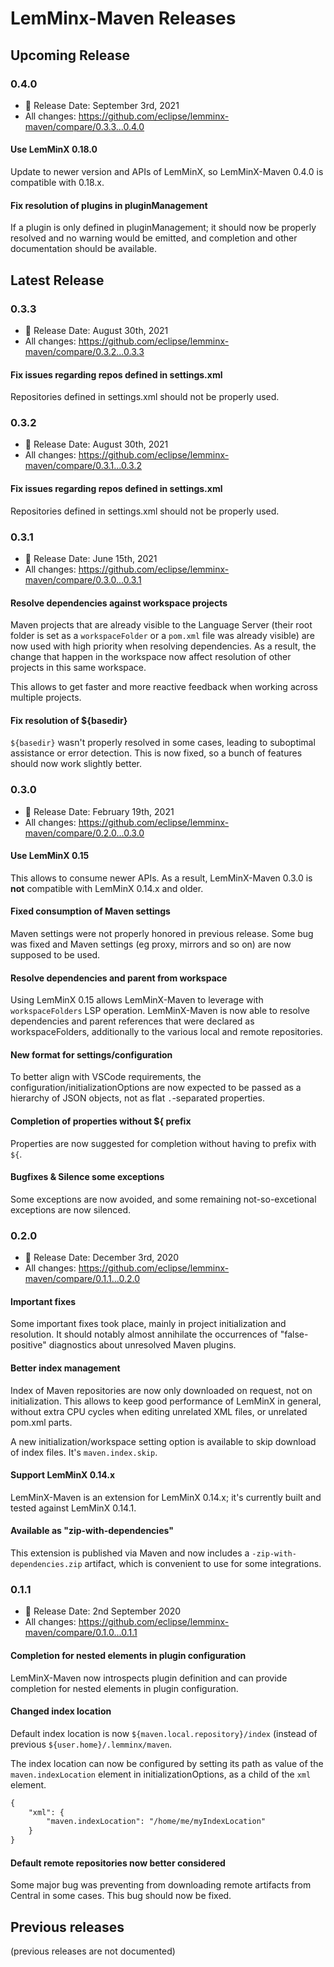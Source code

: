 # LemMinx-Maven Releases

## Upcoming Release

### 0.4.0

* 📅 Release Date: September 3rd, 2021
* All changes: https://github.com/eclipse/lemminx-maven/compare/0.3.3...0.4.0

#### Use LemMinX 0.18.0

Update to newer version and APIs of LemMinX, so LemMinX-Maven 0.4.0 is compatible with 0.18.x.

#### Fix resolution of plugins in pluginManagement

If a plugin is only defined in pluginManagement; it should now be properly resolved and no warning would be emitted, and completion and other documentation should be available.

## Latest Release

### 0.3.3

* 📅 Release Date: August 30th, 2021
* All changes: https://github.com/eclipse/lemminx-maven/compare/0.3.2...0.3.3

#### Fix issues regarding repos defined in settings.xml

Repositories defined in settings.xml should not be properly used.

### 0.3.2

* 📅 Release Date: August 30th, 2021
* All changes: https://github.com/eclipse/lemminx-maven/compare/0.3.1...0.3.2

#### Fix issues regarding repos defined in settings.xml

Repositories defined in settings.xml should not be properly used.

### 0.3.1

* 📅 Release Date: June 15th, 2021
* All changes: https://github.com/eclipse/lemminx-maven/compare/0.3.0...0.3.1

#### Resolve dependencies against workspace projects

Maven projects that are already visible to the Language Server (their root folder is set as a `workspaceFolder` or a `pom.xml` file was already visible) are now used with high priority when resolving dependencies. As a result, the change that happen in the workspace now affect resolution of other projects in this same workspace.

This allows to get faster and more reactive feedback when working across multiple projects.

#### Fix resolution of ${basedir}

`${basedir}` wasn't properly resolved in some cases, leading to suboptimal assistance or error detection. This is now fixed, so a bunch of features should now work slightly better.

### 0.3.0

* 📅 Release Date: February 19th, 2021
* All changes: https://github.com/eclipse/lemminx-maven/compare/0.2.0...0.3.0

#### Use LemMinX 0.15

This allows to consume newer APIs. As a result, LemMinX-Maven 0.3.0 is __not__ compatible with LemMinX 0.14.x and older.

#### Fixed consumption of Maven settings

Maven settings were not properly honored in previous release. Some bug was fixed and Maven settings (eg proxy, mirrors and so on) are now supposed to be used.

#### Resolve dependencies and parent from workspace

Using LemMinX 0.15 allows LemMinX-Maven to leverage with `workspaceFolders` LSP operation. LemMinX-Maven is now able to resolve dependencies and parent references that were declared as workspaceFolders, additionally to the various local and remote repositories.

#### New format for settings/configuration

To better align with VSCode requirements, the configuration/initializationOptions are now expected to be passed as a hierarchy of JSON objects, not as flat `.`-separated properties.

#### Completion of properties without ${ prefix

Properties are now suggested for completion without having to prefix with `${`.

#### Bugfixes & Silence some exceptions

Some exceptions are now avoided, and some remaining not-so-excetional exceptions are now silenced.

### 0.2.0

* 📅 Release Date: December 3rd, 2020
* All changes: https://github.com/eclipse/lemminx-maven/compare/0.1.1...0.2.0

#### Important fixes

Some important fixes took place, mainly in project initialization and resolution. It should notably almost annihilate the occurrences of "false-positive" diagnostics about unresolved Maven plugins.

#### Better index management

Index of Maven repositories are now only downloaded on request, not on initialization. This allows to keep good performance of LemMinX in general, without extra CPU cycles when editing unrelated XML files, or unrelated pom.xml parts.

A new initialization/workspace setting option is available to skip download of index files. It's `maven.index.skip`.

#### Support LemMinX 0.14.x

LemMinX-Maven is an extension for LemMinX 0.14.x; it's currently built and tested against LemMinX 0.14.1.

#### Available as "zip-with-dependencies"

This extension is published via Maven and now includes a `-zip-with-dependencies.zip` artifact, which is convenient to use for some integrations.

### 0.1.1

* 📅 Release Date: 2nd September 2020
* All changes: https://github.com/eclipse/lemminx-maven/compare/0.1.0...0.1.1

#### Completion for nested elements in plugin configuration

LemMinX-Maven now introspects plugin definition and can provide completion for nested elements in plugin configuration.

#### Changed index location

Default index location is now `${maven.local.repository}/index` (instead of previous `${user.home}/.lemminx/maven`.

The index location can now be configured by setting its path as value of the `maven.indexLocation` element in initializationOptions, as a child of the `xml` element.
```xml
{
	"xml": {
		"maven.indexLocation": "/home/me/myIndexLocation"
	}
}
```

#### Default remote repositories now better considered

Some major bug was preventing from downloading remote artifacts from Central in some cases. This bug should now be fixed.

## Previous releases

(previous releases are not documented)

